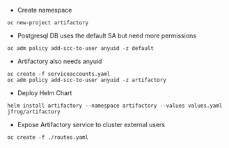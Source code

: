 
- Create namespace

```
oc new-project artifactory
```

- Postgresql DB uses the default SA but need more permissions

```
oc adm policy add-scc-to-user anyuid -z default
```

- Artifactory also needs anyuid

```
oc create -f serviceaccounts.yaml
oc adm policy add-scc-to-user anyuid -z artifactory
```

- Deploy Helm Chart

```
helm install artifactory --namespace artifactory --values values.yaml jfrog/artifactory
```

- Expose Artifactory service to cluster external users

```
oc create -f ./routes.yaml
```
